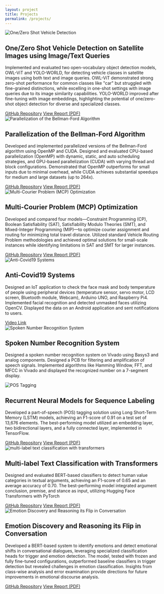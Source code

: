 ```yaml
---
layout: project
title: Projects
permalink: /projects/
---
```


<div class="projects">

  <div class="project-item">
    <img src="../images/mlcv.JPG" alt="One/Zero Shot Vehicle Detection">
    <div class="project-content">
      <h2>One/Zero Shot Vehicle Detection on Satellite Images using Image/Text Queries</h2>
      <p>Implemented and evaluated two open-vocabulary object detection models, OWL-ViT and YOLO-WORLD, for detecting vehicle classes in satellite images using both text and image queries. OWL-ViT demonstrated strong zero-shot performance for common classes like "car" but struggled with fine-grained distinctions, while excelling in one-shot settings with image queries due to its image similarity capabilities. YOLO-WORLD improved after fine-tuning with image embeddings, highlighting the potential of one/zero-shot object detection for diverse and specialized classes.</p>
      <a href="https://github.com/pelinsuacar/MLCV_project">GitHub Repository</a>
      <a href="https://github.com/pelinsuacar/MLCV_project/blob/main/MLCV_PROJECT_REPORT_PELINSU_ACAR.pdf">View Report (PDF)</a>
    </div>
  </div>

  <div class="project-item">
    <img src="../images/cudavsopenmp.JPG" alt="Parallelization of the Bellman-Ford Algorithm">
    <div class="project-content">
      <h2>Parallelization of the Bellman-Ford Algorithm</h2>
      <p>Developed and implemented parallelized versions of the Bellman-Ford algorithm using OpenMP and CUDA. Designed and evaluated CPU-based parallelization (OpenMP) with dynamic, static, and auto scheduling strategies, and GPU-based parallelization (CUDA) with varying thread and block configurations. Demonstrated that OpenMP outperforms for small inputs due to minimal overhead, while CUDA achieves substantial speedups for medium and large datasets (up to 264x).</p>
      <a href="https://github.com/pelinsuacar/parallel_bellman_ford_implementation">GitHub Repository</a>
      <a href="https://github.com/pelinsuacar/parallel_bellman_ford_implementation/blob/main/pelinsu_acar_project_report.pdf">View Report (PDF)</a>
    </div>
  </div>

  <div class="project-item">
    <img src="../images/cdmo.png" alt="Multi-Courier Problem (MCP) Optimization">
    <div class="project-content">
      <h2>Multi-Courier Problem (MCP) Optimization</h2>
      <p>Developed and compared four models—Constraint Programming (CP), Boolean Satisfiability (SAT), Satisfiability Modulo Theories (SMT), and Mixed-Integer Programming (MIP)—to optimize courier assignment and routing for minimizing total travel distance. Utilized standard Vehicle Routing Problem methodologies and achieved optimal solutions for small-scale instances while identifying limitations in SAT and SMT for larger instances.</p>
      <a href="https://github.com/pelinsuacar/CDMO_Project">GitHub Repository</a>
      <a href="https://github.com/pelinsuacar/CDMO_Project/blob/main/CDMO_Project_Report.pdf">View Report (PDF)</a>
    </div>
  </div>

  <div class="project-item">
    <img src="../images/facemask.JPG" alt="Anti-Covid19 Systems">
    <div class="project-content">
      <h2>Anti-Covid19 Systems</h2>
      <p>Designed an IoT application to check the face mask and body temperature of people using peripheral devices (temperature sensor, servo motor, LCD screen, Bluetooth module, Webcam), Arduino UNO, and Raspberry Pi4. Implemented facial recognition and detected unmasked faces utilizing OpenCV. Displayed the data on an Android application and sent notifications to users.</p>
      <a href="https://www.youtube.com/watch?v=Hjg5IJv0Vv4">Video Link</a>
    </div>
  </div>

  <div class="project-item">
    <img src="../images/number_recognition.JPG" alt="Spoken Number Recognition System">
    <div class="project-content">
      <h2>Spoken Number Recognition System</h2>
      <p>Designed a spoken number recognition system on Vivado using Basys3 and analog components. Designed a PCB for filtering and amplification of speech signals. Implemented algorithms like Hamming Window, FFT, and MFCC in Vivado and displayed the recognized number on a 7-segment display.</p>
    </div>
  </div>

  <div class="project-item">
    <img src="../images/nlp1.png" alt="POS Tagging">
    <div class="project-content">
      <h2>Recurrent Neural Models for Sequence Labeling</h2>
      <p>Developed a part-of-speech (POS) tagging solution using Long Short-Term Memory (LSTM) models, achieving an F1-score of 0.91 on a test set of 13,676 elements. The best-performing model utilized an embedding layer, two bidirectional layers, and a fully connected layer, implemented in TensorFlow.</p>
      <a href="https://github.com/pelinsuacar/NLP_Projects/blob/main/Assignment1.ipynb">GitHub Repository</a>
      <a href="https://github.com/pelinsuacar/NLP_Projects/blob/main/NLP_A1.pdf">View Report (PDF)</a>
    </div>
  </div>

  <div class="project-item">
    <img src="../images/nlp2.png" alt="multi-label text classification with transformers">
    <div class="project-content">
      <h2>Multi-label Text Classification with Transformers</h2>
      <p>Designed and evaluated BERT-based classifiers to detect human value categories in textual arguments, achieving an F1-score of 0.65 and an average accuracy of 0.70. The best-performing model integrated argument conclusion, premise, and stance as input, utilizing Hugging Face Transformers with PyTorch</p>
      <a href="https://github.com/pelinsuacar/NLP_Projects/blob/main/Assignment2.ipynb">GitHub Repository</a>
      <a href="https://github.com/pelinsuacar/NLP_Projects/blob/main/NLP_A2.pdf">View Report (PDF)</a>
    </div>
  </div>
    
  <div class="project-item">
    <img src="../images/nlp3.png" alt="Emotion Discovery and Reasoning its Flip in Conversation">
    <div class="project-content">
      <h2>Emotion Discovery and Reasoning its Flip in Conversation</h2>
      <p>Developed a BERT-based system to identify emotions and detect emotional shifts in conversational dialogues, leveraging specialized classification heads for trigger and emotion detection. The model, tested with frozen and fully fine-tuned configurations, outperformed baseline classifiers in trigger detection but revealed challenges in emotion classification. Insights from class-wise analysis and error examination provide directions for future improvements in emotional discourse analysis.</p>
      <a href="https://github.com/pelinsuacar/NLP_Projects/blob/main/NLP_project_Acar_Carkaxhia_Diaconu_Korsten.ipynb">GitHub Repository</a>
      <a href="https://github.com/pelinsuacar/NLP_Projects/blob/main/NLP_project_report_Acar_Carkaxhia_Diaconu_Korsten.pdf">View Report (PDF)</a>
    </div>
  </div>

</div>
